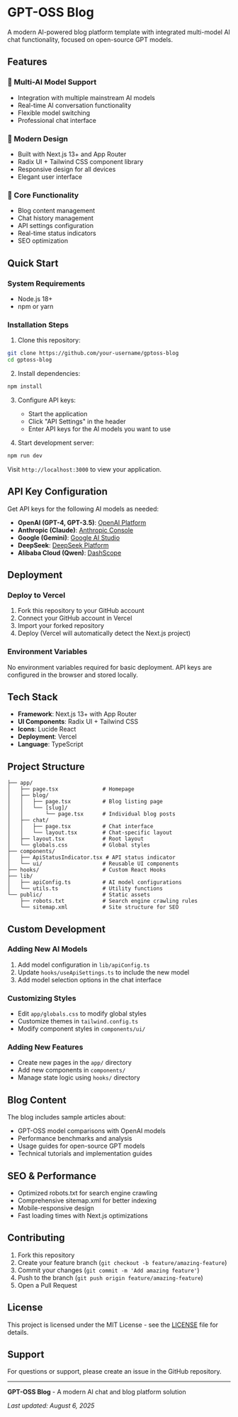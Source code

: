 # GPT-OSS Blog

A modern AI-powered blog platform template with integrated multi-model AI chat functionality, focused on open-source GPT models.

## Features

### 🤖 Multi-AI Model Support
- Integration with multiple mainstream AI models
- Real-time AI conversation functionality
- Flexible model switching
- Professional chat interface

### 🎨 Modern Design
- Built with Next.js 13+ and App Router
- Radix UI + Tailwind CSS component library
- Responsive design for all devices
- Elegant user interface

### 📱 Core Functionality
- Blog content management
- Chat history management
- API settings configuration
- Real-time status indicators
- SEO optimization

## Quick Start

### System Requirements
- Node.js 18+ 
- npm or yarn

### Installation Steps

1. Clone this repository:
```bash
git clone https://github.com/your-username/gptoss-blog
cd gptoss-blog
```

2. Install dependencies:
```bash
npm install
```

3. Configure API keys:
   - Start the application
   - Click "API Settings" in the header
   - Enter API keys for the AI models you want to use

4. Start development server:
```bash
npm run dev
```

Visit `http://localhost:3000` to view your application.

## API Key Configuration

Get API keys for the following AI models as needed:

- **OpenAI (GPT-4, GPT-3.5)**: [OpenAI Platform](https://platform.openai.com)
- **Anthropic (Claude)**: [Anthropic Console](https://console.anthropic.com)
- **Google (Gemini)**: [Google AI Studio](https://aistudio.google.com)
- **DeepSeek**: [DeepSeek Platform](https://platform.deepseek.com)
- **Alibaba Cloud (Qwen)**: [DashScope](https://dashscope.aliyuncs.com)

## Deployment

### Deploy to Vercel

1. Fork this repository to your GitHub account
2. Connect your GitHub account in Vercel
3. Import your forked repository
4. Deploy (Vercel will automatically detect the Next.js project)

### Environment Variables
No environment variables required for basic deployment. API keys are configured in the browser and stored locally.

## Tech Stack

- **Framework**: Next.js 13+ with App Router
- **UI Components**: Radix UI + Tailwind CSS
- **Icons**: Lucide React
- **Deployment**: Vercel
- **Language**: TypeScript

## Project Structure

```
├── app/
│   ├── page.tsx              # Homepage
│   ├── blog/
│   │   ├── page.tsx          # Blog listing page
│   │   └── [slug]/
│   │       └── page.tsx      # Individual blog posts
│   ├── chat/
│   │   ├── page.tsx          # Chat interface
│   │   └── layout.tsx        # Chat-specific layout
│   ├── layout.tsx            # Root layout
│   └── globals.css           # Global styles
├── components/
│   ├── ApiStatusIndicator.tsx # API status indicator
│   └── ui/                   # Reusable UI components
├── hooks/                    # Custom React Hooks
├── lib/
│   ├── apiConfig.ts          # AI model configurations
│   └── utils.ts              # Utility functions
└── public/                   # Static assets
    ├── robots.txt            # Search engine crawling rules
    └── sitemap.xml           # Site structure for SEO
```

## Custom Development

### Adding New AI Models
1. Add model configuration in `lib/apiConfig.ts`
2. Update `hooks/useApiSettings.ts` to include the new model
3. Add model selection options in the chat interface

### Customizing Styles
- Edit `app/globals.css` to modify global styles
- Customize themes in `tailwind.config.ts`
- Modify component styles in `components/ui/`

### Adding New Features
- Create new pages in the `app/` directory
- Add new components in `components/`
- Manage state logic using `hooks/` directory

## Blog Content

The blog includes sample articles about:
- GPT-OSS model comparisons with OpenAI models
- Performance benchmarks and analysis
- Usage guides for open-source GPT models
- Technical tutorials and implementation guides

## SEO & Performance

- Optimized robots.txt for search engine crawling
- Comprehensive sitemap.xml for better indexing
- Mobile-responsive design
- Fast loading times with Next.js optimizations

## Contributing

1. Fork this repository
2. Create your feature branch (`git checkout -b feature/amazing-feature`)
3. Commit your changes (`git commit -m 'Add amazing feature'`)
4. Push to the branch (`git push origin feature/amazing-feature`)
5. Open a Pull Request

## License

This project is licensed under the MIT License - see the [LICENSE](LICENSE) file for details.

## Support

For questions or support, please create an issue in the GitHub repository.

---

**GPT-OSS Blog** - A modern AI chat and blog platform solution

*Last updated: August 6, 2025*